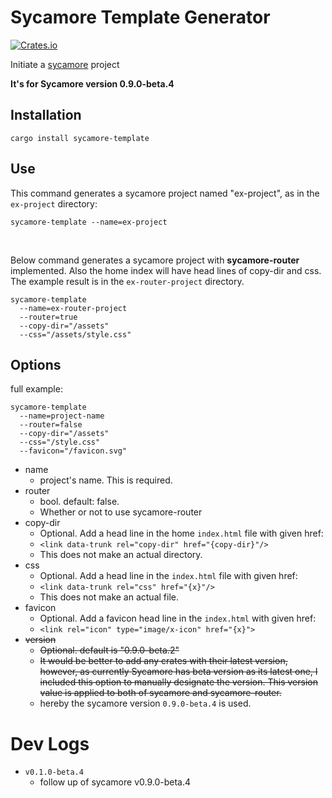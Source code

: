 # Sycamore Template Generator
[![Crates.io](https://img.shields.io/crates/v/sycamore-template)](https://crates.io/crates/sycamore-template)

Initiate a [sycamore](https://sycamore-rs.netlify.app/) project

**It's for Sycamore version 0.9.0-beta.4**

## Installation
```
cargo install sycamore-template
```

## Use
This command generates a sycamore project named "ex-project", as in the `ex-project` directory:
```
sycamore-template --name=ex-project
```

</br>

Below command generates a sycamore project with **sycamore-router** implemented. Also the home index will have head lines of copy-dir and css. The example result is in the `ex-router-project` directory.
```
sycamore-template
  --name=ex-router-project
  --router=true
  --copy-dir="/assets"
  --css="/assets/style.css"
```

## Options

full example:
```
sycamore-template
  --name=project-name
  --router=false
  --copy-dir="/assets"
  --css="/style.css"
  --favicon="/favicon.svg"
```

* name
  - project's name. This is required.
* router
  - bool. default: false.
  - Whether or not to use sycamore-router
* copy-dir
  - Optional. Add a head line in the home `index.html` file with given href:
  - `<link data-trunk rel="copy-dir" href="{copy-dir}"/>`
  - This does not make an actual directory.
* css
  - Optional. Add a head line in the `index.html` file with given href:
  - `<link data-trunk rel="css" href="{x}"/>`
  - This does not make an actual file.
* favicon
  - Optional. Add a favicon head line in the `index.html` with given href:
  - `<link rel="icon" type="image/x-icon" href="{x}">`
* ~~version~~
  - ~~Optional. default is "0.9.0-beta.2"~~
  - ~~It would be better to add any crates with their latest version, however, as currently Sycamore has beta version as its latest one, I included this option to manually designate the version. This version value is applied to both of sycamore and sycamore-router.~~
  * hereby the sycamore version `0.9.0-beta.4` is used.


# Dev Logs
* `v0.1.0-beta.4`
  * follow up of sycamore v0.9.0-beta.4